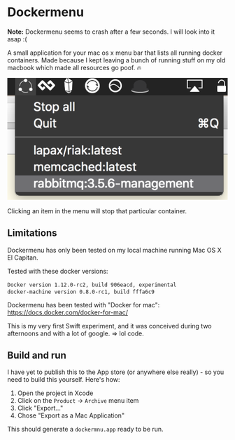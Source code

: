 # Dockermenu

**Note:** Dockermenu seems to crash after a few seconds. I will look into it asap :(

A small application for your mac os x menu bar that lists all running docker containers.
Made because I kept leaving a bunch of running stuff on my old macbook which made all
resources go poof. :fire:

![dockermenu screenshot](screenshot.png)

Clicking an item in the menu will stop that particular container.

## Limitations

Dockermenu has only been tested on my local machine running Mac OS X El Capitan.

Tested with these docker versions:

    Docker version 1.12.0-rc2, build 906eacd, experimental
    docker-machine version 0.8.0-rc1, build fffa6c9

Dockermenu has been tested with "Docker for mac": https://docs.docker.com/docker-for-mac/

This is my very first Swift experiment, and it was conceived during two afternoons and with a lot of google. => lol code.

## Build and run

I have yet to publish this to the App store (or anywhere else really) - so you need to build this yourself. Here's how:

1. Open the project in Xcode
2. Click on the `Product` -> `Archive` menu item
3. Click "Export..."
4. Chose "Export as a Mac Application"

This should generate a `dockermnu.app` ready to be run.
